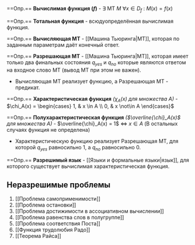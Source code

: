 ==Опр.== **Вычислимая функция ($f$)** - $\exists\ \text{МТ}\ M\ \forall x \in D_f\ :\ M(x) = f(x)$

==Опр.== **Тотальная функция** - всюдуопределённая вычислимая функция.

==Опр.== **Вычисляющая МТ** - [[Машина Тьюринга|МТ]], которая по заданным параметрам даёт конечный ответ.

==Опр.== **Разрешающая МТ** - [[Машина Тьюринга|МТ]], которая имеет только два финальных состояния $q_{yes}$ и $q_{no}$ которые являются ответом на входное слово МТ (вывод МТ при этом не важен).

- Вычисляющая МТ реализует функцию, а Разрешающая МТ - предикат.

==Опр.== **Характеристическая функция** *($\chi_A(x)$ для множества $A$)* - $\chi_A(x) = \begin{cases} 1, & x \in A \\ 0, & x \not\in A \end{cases}$

==Опр.== **Полухарактеристическая функция** *($\overline{\chi}_A(x)$ для множества $A$)* - $\overline{\chi}_A(x) = 1$ $\Leftrightarrow$ $x \in A$ (В остальных случаях функция не определена)

- Характеристическую функцию реализует Разрешающая МТ, для которой $q_{yes}$ равносильно $1$, а $q_{no}$ равносильно $0$.

==Опр.== **Разрешимый язык** - [[Языки и формальные языки|язык]], для которого существует вычислимая характеристическая функция.


## Неразрешимые проблемы

1) [[Проблема самоприменимости]] 
2) [[Проблема остановки]]
3) [[Проблема достижимости в ассоциативном вычислении]]
4) [[Проблема равенства слов в полугруппе]]
5) [[Проблема соответствия Поста]]
6) [[Функция трудолюбия Радо]]
7) [[Теорема Райса]]

